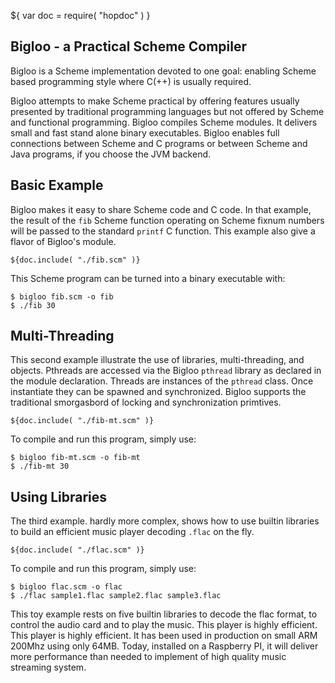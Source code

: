 ${ var doc = require( "hopdoc" ) }

Bigloo - a Practical Scheme Compiler
------------------------------------

Bigloo is a Scheme implementation devoted to one goal: enabling Scheme
based programming style where C(++) is usually required. 

Bigloo attempts to make Scheme practical by offering features usually
presented by traditional programming languages but not offered by
Scheme and functional programming. Bigloo compiles Scheme modules. It
delivers small and fast stand alone binary executables. Bigloo enables
full connections between Scheme and C programs or between Scheme and
Java programs, if you choose the JVM backend.


Basic Example
-------------

Bigloo makes it easy to share Scheme code and C code. In that example,
the result of the `fib` Scheme function operating on Scheme fixnum numbers 
will be passed to the standard `printf` C function. This example also
give a flavor of Bigloo's module.

```scheme[:@scheme]
${doc.include( "./fib.scm" )}
```

This Scheme program can be turned into a binary executable with:

```shell[:@shell]
$ bigloo fib.scm -o fib
$ ./fib 30
```


Multi-Threading
---------------

This second example illustrate the use of libraries, multi-threading, and
objects. Pthreads are accessed via the Bigloo `pthread` library as declared
in the module declaration. Threads are instances of the `pthread` class.
Once instantiate they can be spawned and synchronized. Bigloo supports
the traditional smorgasbord of locking and synchronization primtives.


```scheme[:@scheme]
${doc.include( "./fib-mt.scm" )}
```

To compile and run this program, simply use:

```shell[:@shell]
$ bigloo fib-mt.scm -o fib-mt
$ ./fib-mt 30
```


Using Libraries
---------------

The third example. hardly more complex, shows how to use builtin
libraries to build an efficient music player decoding `.flac` on
the fly.

```scheme[:@scheme]
${doc.include( "./flac.scm" )}
```

To compile and run this program, simply use:

```shell[:@shell]
$ bigloo flac.scm -o flac
$ ./flac sample1.flac sample2.flac sample3.flac
```

This toy example rests on five builtin libraries to decode the flac
format, to control the audio card and to play the music. This player
is highly efficient. This player is highly efficient. It has been used
in production on small ARM 200Mhz using only 64MB. Today, installed on
a Raspberry PI, it will deliver more performance than needed to
implement of high quality music streaming system.
